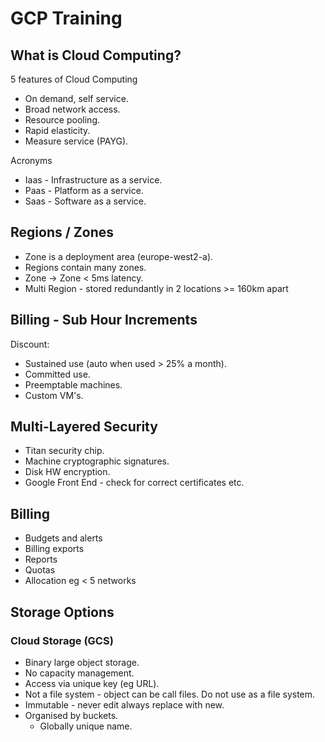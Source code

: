 #  GCP Training

##  What is Cloud Computing?

5 features of Cloud Computing
- On demand, self service.
- Broad network access.
- Resource pooling.
- Rapid elasticity.
- Measure service (PAYG).

Acronyms
- Iaas - Infrastructure as a service.
- Paas - Platform as a service.
- Saas - Software as a service.

##  Regions / Zones

- Zone is a deployment area (europe-west2-a).
- Regions contain many zones.
- Zone -> Zone < 5ms latency.
- Multi Region - stored redundantly in 2 locations >= 160km apart

##  Billing - Sub Hour Increments

Discount:

- Sustained use (auto when used > 25% a month).
- Committed use.
- Preemptable machines.
- Custom VM's.

##  Multi-Layered Security

- Titan security chip.
- Machine cryptographic signatures.
- Disk HW encryption.
- Google Front End - check for correct certificates etc.

##  Billing

- Budgets and alerts
- Billing exports
- Reports
- Quotas
- Allocation eg < 5 networks

## Storage Options

### Cloud Storage (GCS)

-	Binary large object storage.
-	No capacity management.
-	Access via unique key (eg URL).
-	Not a file system - object can be call files.   Do not use as a file system.
-	Immutable - never edit always replace with new.
-	Organised by buckets.
	-	Globally unique name.
<!--stackedit_data:
eyJoaXN0b3J5IjpbMTg3MzAyODMxOSwtNzk0MDY1NjcxXX0=
-->